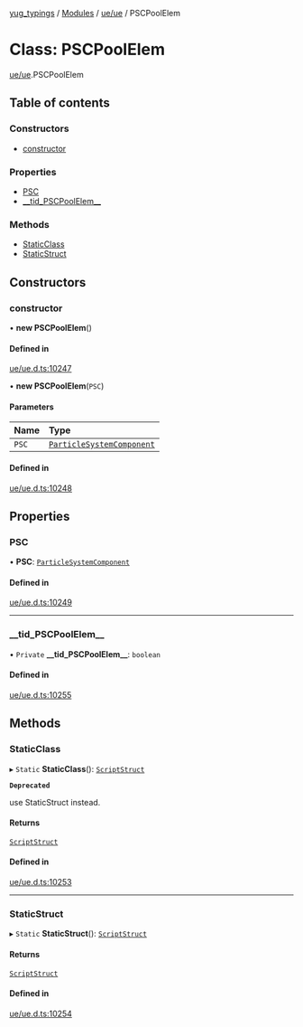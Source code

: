 [yug_typings](../README.md) / [Modules](../modules.md) / [ue/ue](../modules/ue_ue.md) / PSCPoolElem

# Class: PSCPoolElem

[ue/ue](../modules/ue_ue.md).PSCPoolElem

## Table of contents

### Constructors

- [constructor](ue_ue.PSCPoolElem.md#constructor)

### Properties

- [PSC](ue_ue.PSCPoolElem.md#psc)
- [\_\_tid\_PSCPoolElem\_\_](ue_ue.PSCPoolElem.md#__tid_pscpoolelem__)

### Methods

- [StaticClass](ue_ue.PSCPoolElem.md#staticclass)
- [StaticStruct](ue_ue.PSCPoolElem.md#staticstruct)

## Constructors

### constructor

• **new PSCPoolElem**()

#### Defined in

[ue/ue.d.ts:10247](https://github.com/YugMetaverse/yug_typings/blob/25cad34/ue/ue.d.ts#L10247)

• **new PSCPoolElem**(`PSC`)

#### Parameters

| Name | Type |
| :------ | :------ |
| `PSC` | [`ParticleSystemComponent`](ue_ue.ParticleSystemComponent.md) |

#### Defined in

[ue/ue.d.ts:10248](https://github.com/YugMetaverse/yug_typings/blob/25cad34/ue/ue.d.ts#L10248)

## Properties

### PSC

• **PSC**: [`ParticleSystemComponent`](ue_ue.ParticleSystemComponent.md)

#### Defined in

[ue/ue.d.ts:10249](https://github.com/YugMetaverse/yug_typings/blob/25cad34/ue/ue.d.ts#L10249)

___

### \_\_tid\_PSCPoolElem\_\_

• `Private` **\_\_tid\_PSCPoolElem\_\_**: `boolean`

#### Defined in

[ue/ue.d.ts:10255](https://github.com/YugMetaverse/yug_typings/blob/25cad34/ue/ue.d.ts#L10255)

## Methods

### StaticClass

▸ `Static` **StaticClass**(): [`ScriptStruct`](ue_ue.ScriptStruct.md)

**`Deprecated`**

use StaticStruct instead.

#### Returns

[`ScriptStruct`](ue_ue.ScriptStruct.md)

#### Defined in

[ue/ue.d.ts:10253](https://github.com/YugMetaverse/yug_typings/blob/25cad34/ue/ue.d.ts#L10253)

___

### StaticStruct

▸ `Static` **StaticStruct**(): [`ScriptStruct`](ue_ue.ScriptStruct.md)

#### Returns

[`ScriptStruct`](ue_ue.ScriptStruct.md)

#### Defined in

[ue/ue.d.ts:10254](https://github.com/YugMetaverse/yug_typings/blob/25cad34/ue/ue.d.ts#L10254)
